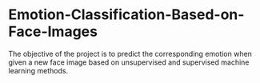 # Emotion-Classification-Based-on-Face-Images
The objective of the project is to predict the corresponding emotion when given a new face image based on unsupervised and supervised machine learning methods.